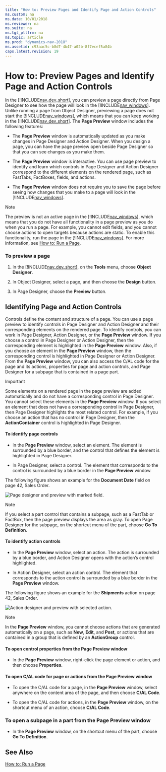 ```yaml
---
title: "How to: Preview Pages and Identify Page and Action Controls"
ms.custom: na
ms.date: 10/01/2018
ms.reviewer: na
ms.suite: na
ms.tgt_pltfrm: na
ms.topic: article
ms.prod: "dynamics-nav-2018"
ms.assetid: c93aac5c-b8d7-4b47-a02b-8f7ecef5a84b
caps.latest.revision: 19
---
```

# How to: Preview Pages and Identify Page and Action Controls
In the [!INCLUDE[nav_dev_short](includes/nav_dev_short_md.md)], you can preview a page directly from Page Designer to see how the page will look in the [!INCLUDE[nav_windows](includes/nav_windows_md.md)]. Unlike running a page from Object Designer, previewing a page does not start the [!INCLUDE[nav_windows](includes/nav_windows_md.md)], which means that you can keep working in the [!INCLUDE[nav_dev_short](includes/nav_dev_short_md.md)]. The **Page Preview** window includes the following features:  
  
-   The **Page Preview** window is automatically updated as you make changes in Page Designer and Action Designer. When you design a page, you can have the page preview open beside Page Designer so that you can see changes as you make them.  
  
-   The **Page Preview** window is interactive. You can use page preview to identify and learn which controls in Page Designer and Action Designer correspond to the different elements on the rendered page, such as FastTabs, FactBoxes, fields, and actions.  
  
-   The **Page Preview** window does not require you to save the page before seeing how changes that you make to a page will look in the [!INCLUDE[nav_windows](includes/nav_windows_md.md)].  
  
> [!NOTE]  
>  The preview is not an active page in the [!INCLUDE[nav_windows](includes/nav_windows_md.md)], which means that you do not have all functionality in a page preview as you do when you run a page. For example, you cannot edit fields, and you cannot choose actions to open targets because actions are static. To enable this functionality, run the page in the [!INCLUDE[nav_windows](includes/nav_windows_md.md)]. For more information, see [How to: Run a Page](How-to--Run-a-Page.md).  
  
### To preview a page  
  
1.  In the [!INCLUDE[nav_dev_short](includes/nav_dev_short_md.md)], on the **Tools** menu, choose **Object Designer**.  
  
2.  In Object Designer, select a page, and then choose the **Design** button.  
  
3.  In Page Designer, choose the **Preview** button.  
  
## Identifying Page and Action Controls  
 Controls define the content and structure of a page. You can use a page preview to identify controls in Page Designer and Action Designer and their corresponding elements on the rendered page. To identify controls, you can work in Page Designer, Action Designer, or the **Page Preview** window. If you choose a control in Page Designer or Action Designer, then the corresponding element is highlighted in the **Page Preview** window. Also, if you choose an element in the **Page Preview** window, then the corresponding control is highlighted in Page Designer or Action Designer. From the **Page Preview** window, you can also access the C/AL code for the page and its actions, properties for page and action controls, and Page Designer for a subpage that is contained in a page part.  
  
> [!IMPORTANT]  
>  Some elements on a rendered page in the page preview are added automatically and do not have a corresponding control in Page Designer. You cannot select these elements in the **Page Preview** window. If you select an element that does not have a corresponding control in Page Designer, then Page Designer highlights the most related control. For example, if you choose an action that has no control in Page Designer, then the **ActionContainer** control is highlighted in Page Designer.  
  
#### To identify page controls  
  
-   In the **Page Preview** window, select an element. The element is surrounded by a blue border, and the control that defines the element is highlighted in Page Designer.  
  
-   In Page Designer, select a control. The element that corresponds to the control is surrounded by a blue border in the **Page Preview** window.  
  
 The following figure shows an example for the **Document Date** field on page 42, Sales Order.  
  
 ![Page designer and preview with marked field.](media/NAV_PagePreview_PageControls.png "NAV\_PagePreview\_PageControls")  
  
> [!NOTE]  
>  If you select a part control that contains a subpage, such as a FastTab or FactBox, then the page preview displays the area as gray. To open Page Designer for the subpage, on the shortcut menu of the part, choose **Go To Definition**.  
  
#### To identify action controls  
  
-   In the **Page Preview** window, select an action. The action is surrounded by a blue border, and Action Designer opens with the action’s control highlighted.  
  
-   In Action Designer, select an action control. The element that corresponds to the action control is surrounded by a blue border in the **Page Preview** window.  
  
 The following figure shows an example for the **Shipments** action on page 42, Sales Order.  
  
 ![Action designer and preview with selected action.](media/NAV_PagePreview_ActionControl.png "NAV\_PagePreview\_ActionControl")  
  
> [!NOTE]  
>  In the **Page Preview** window, you cannot choose actions that are generated automatically on a page, such as **New**, **Edit**, and **Post**, or actions that are contained in a group that is defined by an **ActionGroup** control.  
  
#### To open control properties from the Page Preview window  
  
-   In the **Page Preview** window, right-click the page element or action, and then choose **Properties**.  
  
#### To open C/AL code for page or actions from the Page Preview window  
  
-   To open the C/AL code for a page, in the **Page Preview** window, select anywhere on the content area of the page, and then choose **C/AL Code**.  
  
-   To open the C/AL code for actions, in the **Page Preview** window, on the shortcut menu of an action, choose **C/AL Code**.  
  
###  <a name="OpenSubPage"></a> To open a subpage in a part from the Page Preview window  
  
-   In the **Page Preview** window, on the shortcut menu of the part, choose **Go To Definition**.  
  
## See Also  
 [How to: Run a Page](How-to--Run-a-Page.md)
